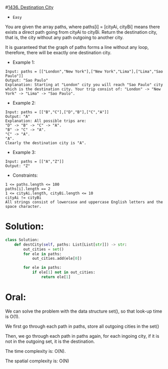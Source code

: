 #[1436. Destination City](https://leetcode.com/problems/destination-city/description/) 
+ `Easy`

You are given the array paths, where paths[i] = [cityAi, cityBi] means there exists a direct path going from cityAi to cityBi. Return the destination city, that is, the city without any path outgoing to another city.

It is guaranteed that the graph of paths forms a line without any loop, therefore, there will be exactly one destination city.


+ Example 1:

```
Input: paths = [["London","New York"],["New York","Lima"],["Lima","Sao Paulo"]]
Output: "Sao Paulo"
Explanation: Starting at "London" city you will reach "Sao Paulo" city which is the destination city. Your trip consist of: "London" -> "New York" -> "Lima" -> "Sao Paulo".
```

+ Example 2:

```
Input: paths = [["B","C"],["D","B"],["C","A"]]
Output: "A"
Explanation: All possible trips are:
"D" -> "B" -> "C" -> "A".
"B" -> "C" -> "A".
"C" -> "A".
"A".
Clearly the destination city is "A".
```

+ Example 3:

```
Input: paths = [["A","Z"]]
Output: "Z"
```


+ Constraints:

```
1 <= paths.length <= 100
paths[i].length == 2
1 <= cityAi.length, cityBi.length <= 10
cityAi != cityBi
All strings consist of lowercase and uppercase English letters and the space character.
```

# Solution:
```python {.line-numbers}
class Solution:
    def destCity(self, paths: List[List[str]]) -> str:
        out_cities = set()
        for ele in paths:
            out_cities.add(ele[0])

        for ele in paths:
            if ele[1] not in out_cities:
                return ele[1]
```

# Oral:
We can solve the problem with the data structure set(), so that look-up time is O(1).

We first go through each path in paths, store all outgoing cities in the set()

Then, we go through each path in paths again, for each ingoing city, if it is not in the outgoing set, it is the destination.


The time complexity is: O(N).

The spatial complexity is: O(N)
